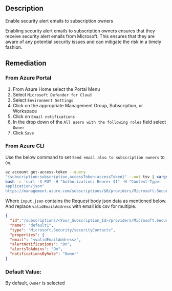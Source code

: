 ## Description

Enable security alert emails to subscription owners

Enabling security alert emails to subscription owners ensures that they receive security alert emails from Microsoft. This ensures that they are aware of any potential security issues and can mitigate the risk in a timely fashion.

## Remediation

### From Azure Portal

  1. From Azure Home select the Portal Menu
  2. Select `Microsoft Defender for Cloud`
  3. Select `Environment Settings`
  4. Click on the appropriate Management Group, Subscription, or Workspace
  5. Click on `Email notifications`
  6. In the drop down of the `All users with the following roles` field select `Owner`
  7. Click `Save`

### From Azure CLI

Use the below command to set `Send email also to subscription owners` to `On`.

```bash
az account get-access-token --query
"{subscription:subscription,accessToken:accessToken}" --out tsv | xargs -L1
bash -c 'curl -X PUT -H "Authorization: Bearer $1" -H "Content-Type:
application/json"
https://management.azure.com/subscriptions/$0/providers/Microsoft.Securi
```
Where `input.json` contains the Request body json data as mentioned below. And replace `validEmailAddress` with email ids csv for multiple.

```json
{
  "id":"/subscriptions/<Your_Subscription_Id>/providers/Microsoft.Security/securityContacts/default1",
  "name": "default1",
  "type": "Microsoft.Security/securityContacts",
  "properties": {
  "email": "<validEmailAddress>",
  "alertNotifications": "On",
  "alertsToAdmins": "On",
  "notificationsByRole": "Owner"
}
```

### Default Value:

By default, `Owner` is selected